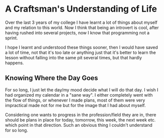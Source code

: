 # A Craftsman's Understanding of Life

Over the last 3 years of my college I have learnt a lot of things about myself and
my relation  to this world.  Now I  think that being  an introvert is  cool, after
having rushed into several projects, now I know that programming not a sprint.

I hope I learnt and understood these things  sooner, then I would have saved a lot
of time,  not that it's too  late or anything just  that it's better to  learn the
lesson without falling into the same pit several times, but that hardly happens.

## Knowing Where the Day Goes

For so long, I just  let the day/my mood decide what I will do  that day. I wish I
had organized my calendar in a "sane  way". I either completely went with the flow
of things, or whenever  I made plans, most of them were  very impractical made not
for me but for the image that I had about myself.

Considering  one wants  to progress  in the  profession/field they  are in,  there
should be plans in place for today,  tomorrow, this week, the next week etc. which
point in that direction. Such an obvious thing I couldn't understand for so long.

<!-- ## Deep Work, Focus and Clarity -->

<!-- ## Body Fittness -->
<!---->
<!-- "I will start working out from tomorrow", well that "tomorrow" never came. -->
